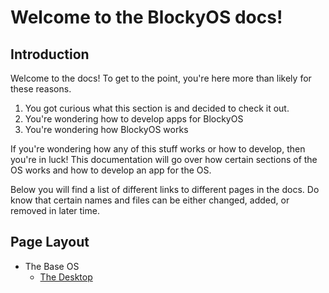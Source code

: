 # Welcome to the BlockyOS docs!

## Introduction
Welcome to the docs! To get to the point, you're here more than likely for these reasons.

1. You got curious what this section is and decided to check it out.
2. You're wondering how to develop apps for BlockyOS
3. You're wondering how BlockyOS works

If you're wondering how any of this stuff works or how to develop, then you're in luck! This documentation will go over how certain sections of the OS works and how to develop an app for the OS.

Below you will find a list of different links to different pages in the docs. Do know that certain names and files can be either changed, added, or removed in later time.

## Page Layout
- The Base OS
    - [The Desktop](base-os/The%20Desktop.md)